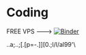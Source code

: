 # Coding


FREE VPS --->                   [![Binder](https://mybinder.org/badge_logo.svg)](https://mybinder.org/v2/gh/raimand1000425/Coding.git/HEAD)



..a;..;[.[p=-.]][0.;l/l/al99'\\
